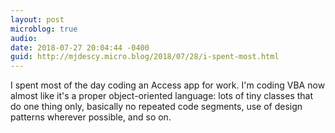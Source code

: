 ```yaml
---
layout: post
microblog: true
audio: 
date: 2018-07-27 20:04:44 -0400
guid: http://mjdescy.micro.blog/2018/07/28/i-spent-most.html
---
```

I spent most of the day coding an Access app for work. I'm coding VBA now almost like it's a proper object-oriented language: lots of tiny classes that do one thing only, basically no repeated code segments, use of design patterns wherever possible, and so on.

